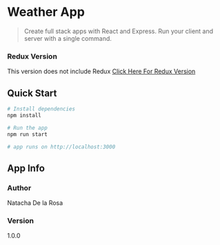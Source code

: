 # Weather App

> Create full stack apps with React and Express. Run your client and server with a single command. 

### Redux Version
This version does not include Redux
[Click Here For Redux Version](https://github.com/bradtraversy/react_redux_express_starter) 

## Quick Start

``` bash
# Install dependencies
npm install

# Run the app
npm run start

# app runs on http://localhost:3000
```

## App Info

### Author

Natacha De la Rosa

### Version

1.0.0
